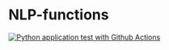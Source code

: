 # NLP-functions

[![Python application test with Github Actions](https://github.com/eleffa/NLP-functions/actions/workflows/main.yml/badge.svg)](https://github.com/eleffa/NLP-functions/actions/workflows/main.yml)
